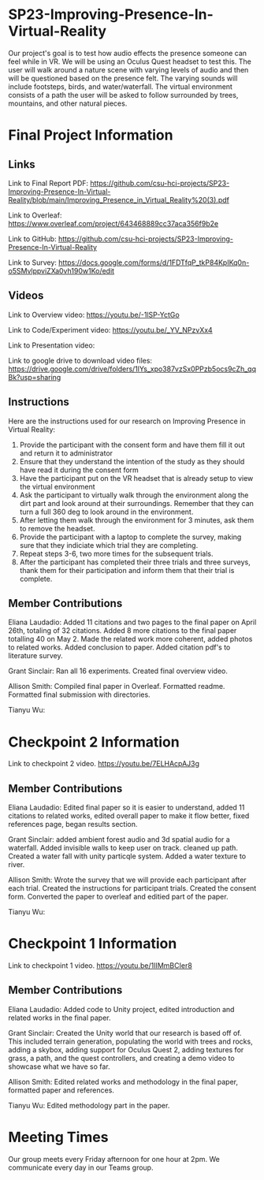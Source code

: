 # SP23-Improving-Presence-In-Virtual-Reality

Our project's goal is to test how audio effects the presence someone can feel while in VR. We will be using an Oculus Quest headset to test this. The user will walk around a nature scene with varying levels of audio and then will be questioned based on the presence felt. The varying sounds will include footsteps, birds, and water/waterfall. The virtual environment consists of a path the user will be asked to follow surrounded by trees, mountains, and other natural pieces. 

# Final Project Information

## Links

Link to Final Report PDF: https://github.com/csu-hci-projects/SP23-Improving-Presence-In-Virtual-Reality/blob/main/Improving_Presence_in_Virtual_Reality%20(3).pdf

Link to Overleaf: https://www.overleaf.com/project/643468889cc37aca356f9b2e

Link to GitHub: https://github.com/csu-hci-projects/SP23-Improving-Presence-In-Virtual-Reality

Link to Survey: https://docs.google.com/forms/d/1FDTfqP_tkP84KpIKq0n-o5SMvlppviZXa0vh190w1Ko/edit

## Videos

Link to Overview video:  https://youtu.be/-1lSP-YctGo

Link to Code/Experiment video: https://youtu.be/_YV_NPzvXx4

Link to Presentation video: 

Link to google drive to download video files: https://drive.google.com/drive/folders/1lYs_xpo387vzSx0PPzb5ocs9cZh_qqBk?usp=sharing


## Instructions 

Here are the instructions used for our research on Improving Presence in Virtual Reality:

1. Provide the participant with the consent form and have them fill it out and return it to administrator
2. Ensure that they understand the intention of the study as they should have read it during the consent form
3. Have the participant put on the VR headset that is already setup to view the virtual environment
4. Ask the participant to virtually walk through the environment along the dirt part and look around at their surroundings. Remember that they 
  can turn a full 360 deg to look around in the environment. 
5. After letting them walk through the environment for 3 minutes, ask them to remove the headset.
6. Provide the participant with a laptop to complete the survey, making sure that they indiciate which trial they are completing. 
7. Repeat steps 3-6, two more times for the subsequent trials. 
8. After the participant has completed their three trials and three surveys, thank them for their participation and inform them that their trial
  is complete.

## Member Contributions
Eliana Laudadio: Added 11 citations and two pages to the final paper on April 26th, totaling of 32 citations. Added 8 more citations to the final paper totalling 40 on May 2. Made the related work more coherent, added photos to related works. Added conclusion to paper. Added citation pdf's to literature survey.

Grant Sinclair: Ran all 16 experiments. Created final overview video.

Allison Smith: Compiled final paper in Overleaf. Formatted readme. Formatted final submission with directories. 

Tianyu Wu: 

# Checkpoint 2 Information
Link to checkpoint 2 video. https://youtu.be/7ELHAcpAJ3g

## Member Contributions
Eliana Laudadio: Edited final paper so it is easier to understand, added 11 citations to related works, edited overall paper to make it flow better, fixed references page, began results section.

Grant Sinclair: added ambient forest audio and 3d spatial audio for a waterfall. Added invisible walls to keep user on track. cleaned up path. Created a water fall with unity particqle system. Added a water texture to river. 

Allison Smith: Wrote the survey that we will provide each participant after each trial. Created the instructions for participant trials. Created the consent form. Converted the paper to overleaf and editied part of the paper. 

Tianyu Wu:

#  Checkpoint 1 Information
Link to checkpoint 1 video. https://youtu.be/1IIMmBCIer8

## Member Contributions
Eliana Laudadio: Added code to Unity project, edited introduction and related works in the final paper.

Grant Sinclair: Created the Unity world that our research is based off of. This included terrain generation, populating the world with trees and rocks, adding a skybox, adding support for Oculus Quest 2, adding textures for grass, a path, and the quest controllers, and creating a demo video to showcase what we have so far.

Allison Smith: Edited related works and methodology in the final paper, formatted paper and references. 

Tianyu Wu: Edited methodology part in the paper.

# Meeting Times
Our group meets every Friday afternoon for one hour at 2pm. We communicate every day in our Teams group.


